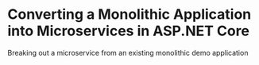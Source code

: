 # Converting a Monolithic Application into Microservices in ASP.NET Core

Breaking out a microservice from an existing monolithic demo application
